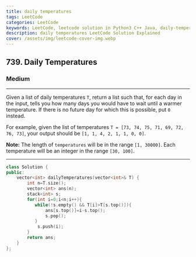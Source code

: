 ```yaml
---
title: daily temperatures
tags: LeetCode
categories: LeetCode
keywords: LeetCode, leetcode solution in Python3 C++ Java, daily-temperatures solution
description: daily temperatures LeetCode Solution Explained
cover: /assets/img/leetcode-cover-img.webp
---
```





<h2>739. Daily Temperatures</h2><h3>Medium</h3><hr><div><p>
Given a list of daily temperatures <code>T</code>, return a list such that, for each day in the input, tells you how many days you would have to wait until a warmer temperature.  If there is no future day for which this is possible, put <code>0</code> instead.
</p><p>
For example, given the list of temperatures <code>T = [73, 74, 75, 71, 69, 72, 76, 73]</code>, your output should be <code>[1, 1, 4, 2, 1, 1, 0, 0]</code>.
</p>

<p><b>Note:</b>
The length of <code>temperatures</code> will be in the range <code>[1, 30000]</code>.
Each temperature will be an integer in the range <code>[30, 100]</code>.
</p></div>

---




```cpp
class Solution {
public:
    vector<int> dailyTemperatures(vector<int>& T) {
        int n=T.size();
        vector<int> ans(n);
        stack<int> s;
        for(int i=0;i<n;i++){
           while(!s.empty() && T[i]>T[s.top()]){
               ans[s.top()]=i-s.top();
               s.pop();
           }
            s.push(i);
        }
        return ans;
    }
};
```
